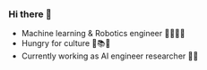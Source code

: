 ### Hi there 👋

<!--
**luigidamico100/luigidamico100** is a ✨ _special_ ✨ repository because its `README.md` (this file) appears on your GitHub profile.

Here are some ideas to get you started:
-->
- Machine learning & Robotics engineer          🧑🏻‍💻👾
- Hungry for culture                            🤤📚😋  
- Currently working as AI engineer researcher   🧐🔬

<!--
- 🔭 I’m currently working on ...
- 🌱 I’m currently learning ...
- 👯 I’m looking to collaborate on ...
- 🤔 I’m looking for help with ...
- 💬 Ask me about ...
- 📫 How to reach me: 
  - [LinkedIn](https://www.linkedin.com/in/luigi-d-amico-796531bb/)
- 😄 Pronouns: ...
- ⚡ Fun fact: ...

-->

